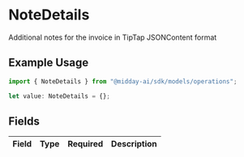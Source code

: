 # NoteDetails

Additional notes for the invoice in TipTap JSONContent format

## Example Usage

```typescript
import { NoteDetails } from "@midday-ai/sdk/models/operations";

let value: NoteDetails = {};
```

## Fields

| Field       | Type        | Required    | Description |
| ----------- | ----------- | ----------- | ----------- |